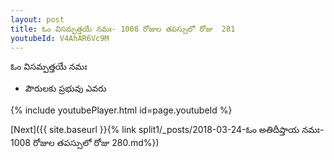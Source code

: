 ```yaml
---
layout: post
title: ఓం విసమ్పత్తయే నమః- 1008 రోజుల తపస్సులో రోజు  281
youtubeId: V4AhAR6Vc9M
---
```

 
 
 ఓం విసమ్పత్తయే నమః  
 
 -  పౌరులకు ప్రభువు ఎవరు 
 
  
 
  
 
 
 
 
 
 


{% include youtubePlayer.html id=page.youtubeId %}
 
[Next]({{ site.baseurl }}{% link  split1/_posts/2018-03-24-ఓం అతిదీప్తాయ నమః- 1008 రోజుల తపస్సులో రోజు  280.md%})
 
